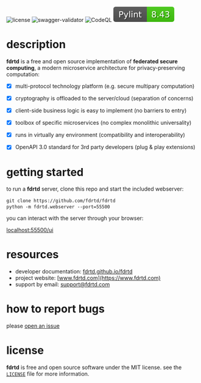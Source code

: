 ![license](https://img.shields.io/github/license/fdrtd/fdrtd)
![swagger-validator](https://img.shields.io/swagger/valid/3.0?specUrl=https%3A%2F%2Fraw.githubusercontent.com%2Ffdrtd%2Ffdrtd%2Fmain%2Ffdrtd%2Fapi%2Fopenapi.yaml)
![CodeQL](https://github.com/fdrtd/fdrtd/workflows/CodeQL/badge.svg)
![Pylint](https://raw.githubusercontent.com/fdrtd/fdrtd/main/.github/badges/pylint.svg)


# description

**fdrtd** is a free and open source implementation of **federated secure computing**,
a modern microservice architecture for privacy-preserving computation:

- [x] multi-protocol technology platform (e.g. secure multipary computation)
- [x] cryptography is offloaded to the server/cloud (separation of concerns)
- [x] client-side business logic is easy to implement (no barriers to entry)
- [x] toolbox of specific microservices (no complex monolithic universality)
- [x] runs in virtually any environment (compatibility and interoperability)
- [x] OpenAPI 3.0 standard for 3rd party developers (plug & play extensions)


# getting started

to run a **fdrtd** server, clone this repo and start the included webserver:

    git clone https://github.com/fdrtd/fdrtd
    python -m fdrtd.webserver --port=55500

you can interact with the server through your browser:

[localhost:55500/ui](http://localhost:55500/ui)


# resources

* developer documentation: [fdrtd.github.io/fdrtd](https://fdrtd.github.io/fdrtd)
* project website: [www.fdrtd.com](https://www.fdrtd.com)
* support by email: [support@fdrtd.com](mailto:support@fdrtd.com)


# how to report bugs

please [open an issue](https://github.com/fdrtd/fdrtd/issues/new)


# license

**fdrtd** is free and open source software under the MIT license.
see the [`LICENSE`](https://github.com/fdrtd/fdrtd/tree/main/LICENSE) file for more information.
